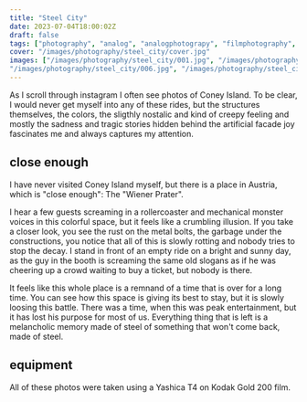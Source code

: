 ```yaml
---
title: "Steel City"
date: 2023-07-04T18:00:02Z
draft: false
tags: ["photography", "analog", "analogphotograpy", "filmphotography", "fair", "rollercoaster", "ride", "blog"]
cover: "/images/photography/steel_city/cover.jpg"
images: ["/images/photography/steel_city/001.jpg", "/images/photography/steel_city/002.jpg", "/images/photography/steel_city/003.jpg", "/images/photography/steel_city/004.jpg", "/images/photography/steel_city/005.jpg",
"/images/photography/steel_city/006.jpg", "/images/photography/steel_city/007.jpg", "/images/photography/steel_city/008.jpg", "/images/photography/steel_city/009.jpg", "/images/photography/steel_city/010.jpg", "/images/photography/steel_city/011.jpg", "/images/photography/steel_city/012.jpg"]
---
```

As I scroll through instagram I often see photos of Coney Island. To be clear, I would never get myself into any of these rides, but the structures themselves, the colors, the sligthly nostalic and kind of creepy feeling and mostly the sadness and tragic stories hidden behind the artificial facade joy fascinates me and always captures my attention. 

## close enough

I have never visited Coney Island myself, but there is a place in Austria, which is "close enough": The "Wiener Prater".

I hear a few guests screaming in a rollercoaster and mechanical monster voices in this colorful space, but it feels like a crumbling illusion. If you take a closer look, you see the rust on the metal bolts, the garbage under the constructions, you notice that all of this is slowly rotting and nobody tries to stop the decay. I stand in front of an empty ride on a bright and sunny day, as the guy in the booth is screaming the same old slogans as if he was cheering up a crowd waiting to buy a ticket, but nobody is there.
 
It feels like this whole place is a remnand of a time that is over for a long time. You can see how this space is giving its best to stay, but it is slowly loosing this battle. There was a time, when this was peak entertainment, but it has lost his purpose for most of us. Everything thing that is left is a melancholic memory made of steel of something that won't come back, made of steel.

## equipment

All of these photos were taken using a Yashica T4 on Kodak Gold 200 film.
